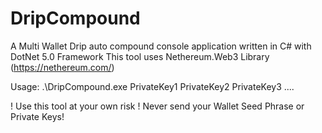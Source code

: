 # DripCompound
A Multi Wallet Drip auto compound console application written in C# with DotNet 5.0 Framework This tool uses Nethereum.Web3 Library (https://nethereum.com/)

Usage: .\DripCompound.exe PrivateKey1 PrivateKey2 PrivateKey3 ....

! Use this tool at your own risk ! Never send your Wallet Seed Phrase or Private Keys!
